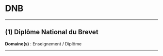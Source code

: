 # DNB

--------------------

## (1) Diplôme National du Brevet

**Domaine(s)** : Enseignement / Diplôme

--------------------
